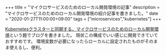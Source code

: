 +++
title = "マイクロサービスのためのローカル開発環境の記事"
description = "マイクロサービスのためのローカル開発環境の紹介記事を書きました。"
date = "2020-01-27T11:00:00+09:00"
tags = ["microservices","kubernetes"]
+++

[Kubernetesクラスターと同期する、マイクロサービスのためのローカル開発環境](https://tech.smartshopping.co.jp/k8s_microservice)という題でブログを書きました。
現状この構成でいい感じに開発できていておすすめです。
環境変数が必要になったらローカルに設定されたものがそのまま使えるし、便利。
